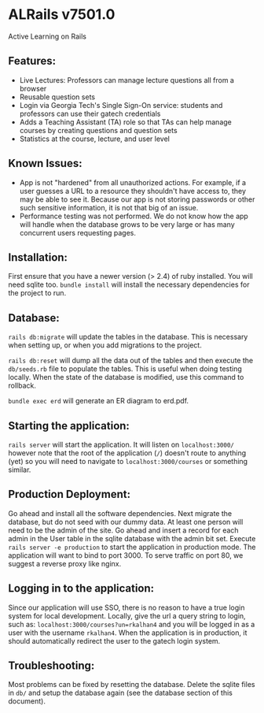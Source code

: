 # ALRails v7501.0

Active Learning on Rails

Features:
------
- Live Lectures: Professors can manage lecture questions all from a browser
- Reusable question sets
- Login via Georgia Tech's Single Sign-On service: students and professors can use their gatech credentials
- Adds a Teaching Assistant (TA) role so that TAs can help manage courses by creating questions and question sets
- Statistics at the course, lecture, and user level

Known Issues:
-------
- App is not "hardened" from all unauthorized actions. For example, if a user guesses a URL to a resource they shouldn't have access to, they may be able to see it. Because our app is not storing passwords or other such sensitive information, it is not that big of an issue.
- Performance testing was not performed. We do not know how the app will handle when the database grows to be very large or has many concurrent users requesting pages.

Installation:
-------
First ensure that you have a newer version (> 2.4) of ruby installed. You will need sqlite too.
`bundle install` will install the necessary dependencies for the project to run.

Database:
------
`rails db:migrate` will update the tables in the database. This is necessary when setting up, or when you add migrations to the project.

`rails db:reset` will dump all the data out of the tables and then execute the `db/seeds.rb` file to populate the tables. This is useful when doing testing locally. When the state of the database is modified, use this command to rollback.

`bundle exec erd` will generate an ER diagram to erd.pdf.

Starting the application:
-------
`rails server` will start the application. It will listen on `localhost:3000/` however note that the root of the application (`/`) doesn't route to anything (yet) so you will need to navigate to `localhost:3000/courses` or something similar.

Production Deployment:
------
Go ahead and install all the software dependencies. Next migrate the database, but do not seed with our dummy data. At least one person will need to be the admin of the site. Go ahead and insert a record for each admin in the User table in the sqlite database with the admin bit set. Execute `rails server -e production` to start the application in production mode. The application will want to bind to port 3000. To serve traffic on port 80, we suggest a reverse proxy like nginx.

Logging in to the application:
-------
Since our application will use SSO, there is no reason to have a true login system for local development. Locally, give the url a query string to login, such as: `localhost:3000/courses?un=rkalhan4` and you will be logged in as a user with the username `rkalhan4`. When the application is in production, it should automatically redirect the user to the gatech login system.

Troubleshooting:
-------
Most problems can be fixed by resetting the database. Delete the sqlite files in `db/` and setup the database again (see the database section of this document).
